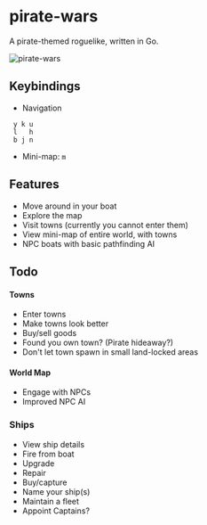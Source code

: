 # pirate-wars
A pirate-themed roguelike, written in Go.

![pirate-wars](https://storage.5apps.com/silverbucket/public/shares/250104-0217-Screenshot%202025-01-04%20at%2003.16.47.jpg)

## Keybindings

* Navigation
```
 y k u
 l   h
 b j n
```
* Mini-map: `m`


## Features
* Move around in your boat
* Explore the map
* Visit towns (currently you cannot enter them)
* View mini-map of entire world, with towns
* NPC boats with basic pathfinding AI

## Todo

#### Towns
* Enter towns
* Make towns look better
* Buy/sell goods
* Found you own town? (Pirate hideaway?)
* Don't let town spawn in small land-locked areas

#### World Map
* Engage with NPCs
* Improved NPC AI

### Ships 
* View ship details
* Fire from boat
* Upgrade
* Repair
* Buy/capture 
* Name your ship(s)
* Maintain a fleet
* Appoint Captains?